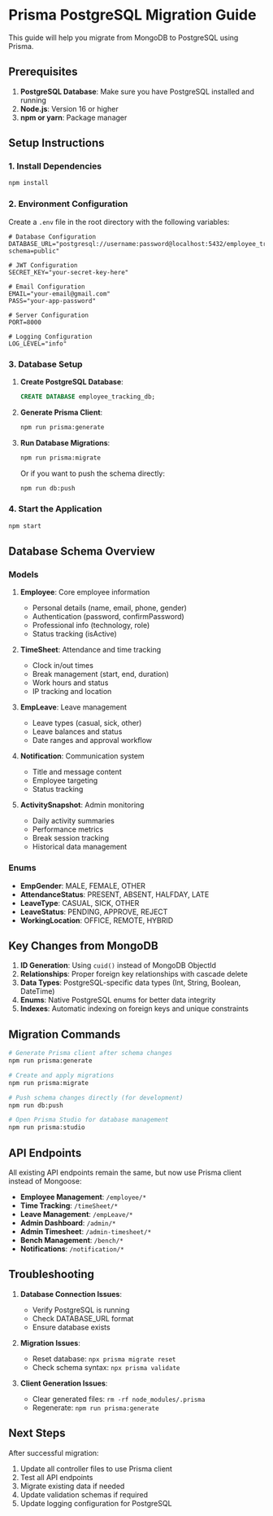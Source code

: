 # Prisma PostgreSQL Migration Guide

This guide will help you migrate from MongoDB to PostgreSQL using Prisma.

## Prerequisites

1. **PostgreSQL Database**: Make sure you have PostgreSQL installed and running
2. **Node.js**: Version 16 or higher
3. **npm or yarn**: Package manager

## Setup Instructions

### 1. Install Dependencies

```bash
npm install
```

### 2. Environment Configuration

Create a `.env` file in the root directory with the following variables:

```env
# Database Configuration
DATABASE_URL="postgresql://username:password@localhost:5432/employee_tracking_db?schema=public"

# JWT Configuration
SECRET_KEY="your-secret-key-here"

# Email Configuration
EMAIL="your-email@gmail.com"
PASS="your-app-password"

# Server Configuration
PORT=8000

# Logging Configuration
LOG_LEVEL="info"
```

### 3. Database Setup

1. **Create PostgreSQL Database**:
   ```sql
   CREATE DATABASE employee_tracking_db;
   ```

2. **Generate Prisma Client**:
   ```bash
   npm run prisma:generate
   ```

3. **Run Database Migrations**:
   ```bash
   npm run prisma:migrate
   ```

   Or if you want to push the schema directly:
   ```bash
   npm run db:push
   ```

### 4. Start the Application

```bash
npm start
```

## Database Schema Overview

### Models

1. **Employee**: Core employee information
   - Personal details (name, email, phone, gender)
   - Authentication (password, confirmPassword)
   - Professional info (technology, role)
   - Status tracking (isActive)

2. **TimeSheet**: Attendance and time tracking
   - Clock in/out times
   - Break management (start, end, duration)
   - Work hours and status
   - IP tracking and location

3. **EmpLeave**: Leave management
   - Leave types (casual, sick, other)
   - Leave balances and status
   - Date ranges and approval workflow

4. **Notification**: Communication system
   - Title and message content
   - Employee targeting
   - Status tracking

5. **ActivitySnapshot**: Admin monitoring
   - Daily activity summaries
   - Performance metrics
   - Break session tracking
   - Historical data management

### Enums

- **EmpGender**: MALE, FEMALE, OTHER
- **AttendanceStatus**: PRESENT, ABSENT, HALFDAY, LATE
- **LeaveType**: CASUAL, SICK, OTHER
- **LeaveStatus**: PENDING, APPROVE, REJECT
- **WorkingLocation**: OFFICE, REMOTE, HYBRID

## Key Changes from MongoDB

1. **ID Generation**: Using `cuid()` instead of MongoDB ObjectId
2. **Relationships**: Proper foreign key relationships with cascade delete
3. **Data Types**: PostgreSQL-specific data types (Int, String, Boolean, DateTime)
4. **Enums**: Native PostgreSQL enums for better data integrity
5. **Indexes**: Automatic indexing on foreign keys and unique constraints

## Migration Commands

```bash
# Generate Prisma client after schema changes
npm run prisma:generate

# Create and apply migrations
npm run prisma:migrate

# Push schema changes directly (for development)
npm run db:push

# Open Prisma Studio for database management
npm run prisma:studio
```

## API Endpoints

All existing API endpoints remain the same, but now use Prisma client instead of Mongoose:

- **Employee Management**: `/employee/*`
- **Time Tracking**: `/timeSheet/*`
- **Leave Management**: `/empLeave/*`
- **Admin Dashboard**: `/admin/*`
- **Admin Timesheet**: `/admin-timesheet/*`
- **Bench Management**: `/bench/*`
- **Notifications**: `/notification/*`

## Troubleshooting

1. **Database Connection Issues**:
   - Verify PostgreSQL is running
   - Check DATABASE_URL format
   - Ensure database exists

2. **Migration Issues**:
   - Reset database: `npx prisma migrate reset`
   - Check schema syntax: `npx prisma validate`

3. **Client Generation Issues**:
   - Clear generated files: `rm -rf node_modules/.prisma`
   - Regenerate: `npm run prisma:generate`

## Next Steps

After successful migration:

1. Update all controller files to use Prisma client
2. Test all API endpoints
3. Migrate existing data if needed
4. Update validation schemas if required
5. Update logging configuration for PostgreSQL
